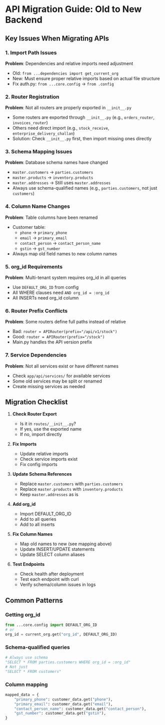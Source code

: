 # API Migration Guide: Old to New Backend

## Key Issues When Migrating APIs

### 1. Import Path Issues
**Problem**: Dependencies and relative imports need adjustment
- Old: `from ...dependencies import get_current_org`
- New: Must ensure proper relative imports based on actual file structure
- Fix auth.py: `from ...core.config` → `from .config`

### 2. Router Registration
**Problem**: Not all routers are properly exported in `__init__.py`
- Some routers are exported through `__init__.py` (e.g., `orders_router`, `invoices_router`)
- Others need direct import (e.g., `stock_receive`, `enterprise_delivery_challan`)
- Solution: Check `__init__.py` first, then import missing ones directly

### 3. Schema Mapping Issues
**Problem**: Database schema names have changed
- `master.customers` → `parties.customers`
- `master.products` → `inventory.products`
- `master.addresses` → Still uses `master.addresses`
- Always use schema-qualified names (e.g., `parties.customers`, not just `customers`)

### 4. Column Name Changes
**Problem**: Table columns have been renamed
- Customer table:
  - `phone` → `primary_phone`
  - `email` → `primary_email`
  - `contact_person` → `contact_person_name`
  - `gstin` → `gst_number`
- Always map old field names to new column names

### 5. org_id Requirements
**Problem**: Multi-tenant system requires org_id in all queries
- Use `DEFAULT_ORG_ID` from config
- All WHERE clauses need `AND org_id = :org_id`
- All INSERTs need org_id column

### 6. Router Prefix Conflicts
**Problem**: Some routers define full paths instead of relative
- Bad: `router = APIRouter(prefix="/api/v1/stock")`
- Good: `router = APIRouter(prefix="/stock")`
- Main.py handles the API version prefix

### 7. Service Dependencies
**Problem**: Not all services exist or have different names
- Check `app/api/services/` for available services
- Some old services may be split or renamed
- Create missing services as needed

## Migration Checklist

1. **Check Router Export**
   - Is it in `routes/__init__.py`?
   - If yes, use the exported name
   - If no, import directly

2. **Fix Imports**
   - Update relative imports
   - Check service imports exist
   - Fix config imports

3. **Update Schema References**
   - Replace `master.customers` with `parties.customers`
   - Replace `master.products` with `inventory.products`
   - Keep `master.addresses` as is

4. **Add org_id**
   - Import DEFAULT_ORG_ID
   - Add to all queries
   - Add to all inserts

5. **Fix Column Names**
   - Map old names to new (see mapping above)
   - Update INSERT/UPDATE statements
   - Update SELECT column aliases

6. **Test Endpoints**
   - Check health after deployment
   - Test each endpoint with curl
   - Verify schema/column issues in logs

## Common Patterns

### Getting org_id
```python
from ...core.config import DEFAULT_ORG_ID
# or
org_id = current_org.get("org_id", DEFAULT_ORG_ID)
```

### Schema-qualified queries
```python
# Always use schema
"SELECT * FROM parties.customers WHERE org_id = :org_id"
# Not just
"SELECT * FROM customers"
```

### Column mapping
```python
mapped_data = {
    "primary_phone": customer_data.get("phone"),
    "primary_email": customer_data.get("email"),
    "contact_person_name": customer_data.get("contact_person"),
    "gst_number": customer_data.get("gstin"),
}
```